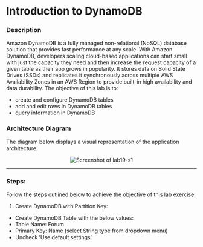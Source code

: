 # Introduction to DynamoDB

### Description
Amazon DynamoDB is a fully managed non-relational (NoSQL) database solution that provides fast performance at
any scale.
With Amazon DynamoDB, developers scaling cloud-based applications can start small with just the capacity they
need and then increase the request capacity of a given table as their app grows in popularity. It stores data on Solid
State Drives (SSDs) and replicates it synchronously across multiple AWS Availability Zones in an AWS Region to
provide built-in high availability and data durability.
The objective of this lab is to:
- create and configure DynamoDB tables
- add and edit rows in DynamoDB tables
- query information in DynamoDB


### Architecture Diagram
The diagram below displays a visual representation of the application architecture:

<p align="center">
  <img src="https://github.com/jatinbunkar/AWS-Clouds/blob/0a22cd068ace1a6760771de0e8b737ca65058fdd/Screenshots/lab19-s1.png" alt="Screenshot of lab19-s1">
</p>



---

### Steps:

Follow the steps outlined below to achieve the objective of this lab exercise:
1. Create DynamoDB with Partition Key:
- Create DynamoDB Table with the below values:
- Table Name: Forum
- Primary Key: Name (select String type from dropdown menu)
- Uncheck ‘Use default settings’


